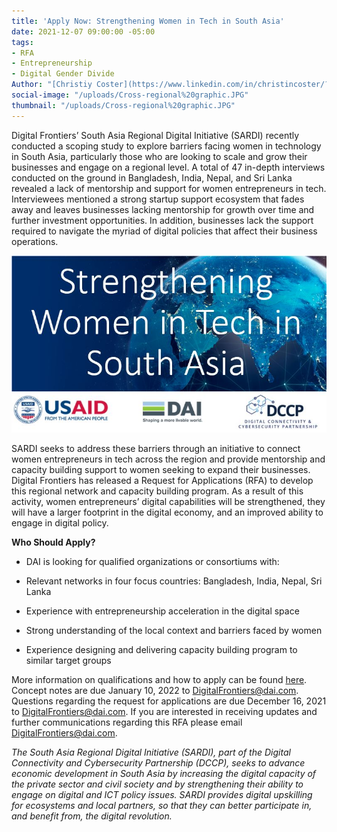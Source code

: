 ```yaml
---
title: 'Apply Now: Strengthening Women in Tech in South Asia'
date: 2021-12-07 09:00:00 -05:00
tags:
- RFA
- Entrepreneurship
- Digital Gender Divide
Author: "[Christiy Coster](https://www.linkedin.com/in/christincoster/?miniProfileUrn=urn%3Ali%3Afs_miniProfile%3AACoAAAWjkJMBLKaNY7vSK-d8PL5EENwXMpPvobs)"
social-image: "/uploads/Cross-regional%20graphic.JPG"
thumbnail: "/uploads/Cross-regional%20graphic.JPG"
---
```


Digital Frontiers’ South Asia Regional Digital Initiative (SARDI) recently conducted a scoping study to explore barriers facing women in technology in South Asia, particularly those who are looking to scale and grow their businesses and engage on a regional level. A total of 47 in-depth interviews conducted on the ground in Bangladesh, India, Nepal, and Sri Lanka revealed a lack of mentorship and support for women entrepreneurs in tech. Interviewees mentioned a strong startup support ecosystem that fades away and leaves businesses lacking mentorship for growth over time and further investment opportunities. In addition, businesses lack the support required to navigate the myriad of digital policies that affect their business operations.

![Cross-regional graphic.JPG](/uploads/Cross-regional%20graphic.JPG)

SARDI seeks to address these barriers through an initiative to connect women entrepreneurs in tech across the region and provide mentorship and capacity building support to women seeking to expand their businesses. Digital Frontiers has released a Request for Applications (RFA) to develop this regional network and capacity building program. As a result of this activity, women entrepreneurs’ digital capabilities will be strengthened, they will have a larger footprint in the digital economy, and an improved ability to engage in digital policy.

<!--more-->

**Who Should Apply?**

* DAI is looking for qualified organizations or consortiums with:

* Relevant networks in four focus countries: Bangladesh, India, Nepal, Sri Lanka

* Experience with entrepreneurship acceleration in the digital space

* Strong understanding of the local context and barriers faced by women

* Experience designing and delivering capacity building program to similar target groups

More information on qualifications and how to apply can be found [here](https://drive.google.com/file/d/1ZeF0KeESNYh5qoH_3n5aIEj8zf1YvAc3/view). Concept notes are due January 10, 2022 to DigitalFrontiers@dai.com. Questions regarding the request for applications are due December 16, 2021 to DigitalFrontiers@dai.com. If you are interested in receiving updates and further communications regarding this RFA please email DigitalFrontiers@dai.com.

*The South Asia Regional Digital Initiative (SARDI), part of the Digital Connectivity and Cybersecurity Partnership (DCCP), seeks to advance economic development in South Asia by increasing the digital capacity of the private sector and civil society and by strengthening their ability to engage on digital and ICT policy issues. SARDI provides digital upskilling for ecosystems and local partners, so that they can better participate in, and benefit from, the digital revolution.*